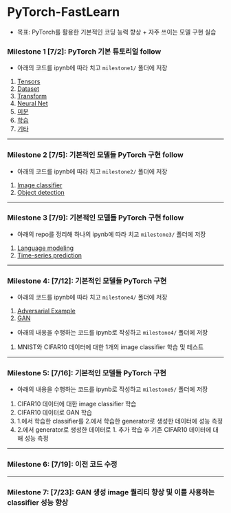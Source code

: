 # PyTorch-FastLearn

- 목표: PyTorch를 활용한 기본적인 코딩 능력 향상 + 자주 쓰이는 모델 구현 실습

### Milestone 1 [7/2]: PyTorch 기본 튜토리얼 follow
- 아래의 코드를 ipynb에 따라 치고 `milestone1/` 폴더에 저장
1. [Tensors](https://pytorch.org/tutorials/beginner/basics/tensorqs_tutorial.html)
2. [Dataset](https://pytorch.org/tutorials/beginner/basics/data_tutorial.html)
3. [Transform](https://pytorch.org/tutorials/beginner/basics/transforms_tutorial.html)
4. [Neural Net](https://pytorch.org/tutorials/beginner/basics/buildmodel_tutorial.html)
5. [미분](https://pytorch.org/tutorials/beginner/basics/autogradqs_tutorial.html)
6. [학습](https://pytorch.org/tutorials/beginner/basics/optimization_tutorial.html)
7. [기타](https://pytorch.org/tutorials/beginner/basics/saveloadrun_tutorial.html)

---

### Milestone 2 [7/5]: 기본적인 모델들 PyTorch 구현 follow
- 아래의 코드를 ipynb에 따라 치고 `milestone2/` 폴더에 저장
1. [Image classifier](https://pytorch.org/tutorials/beginner/blitz/cifar10_tutorial.html)
2. [Object detection](https://pytorch.org/tutorials/intermediate/torchvision_tutorial.html)

---

### Milestone 3 [7/9]: 기본적인 모델들 PyTorch 구현 follow
- 아래의 repo를 정리해 하나의 ipynb에 따라 치고 `milestone3/` 폴더에 저장
1. [Language modeling](https://github.com/pytorch/examples/tree/main/word_language_model)
2. [Time-series prediction](https://github.com/pytorch/examples/tree/main/time_sequence_prediction)

---

### Milestone 4: [7/12]: 기본적인 모델들 PyTorch 구현
- 아래의 코드를 ipynb에 따라 치고 `milestone4/` 폴더에 저장
1. [Adversarial Example](https://pytorch.org/tutorials/beginner/fgsm_tutorial.html)
2. [GAN](https://pytorch.org/tutorials/beginner/dcgan_faces_tutorial.html)
- 아래의 내용을 수행하는 코드를 ipynb로 작성하고 `milestone4/` 폴더에 저장
1. MNIST와 CIFAR10 데이터에 대한 1개의 image classifier 학습 및 테스트

---

### Milestone 5: [7/16]: 기본적인 모델들 PyTorch 구현
- 아래의 내용을 수행하는 코드를 ipynb로 작성하고 `milestone5/` 폴더에 저장
1. CIFAR10 데이터에 대한 image classifier 학습
2. CIFAR10 데이터로 GAN 학습
3. 1.에서 학습한 classifier를 2.에서 학습한 generator로 생성한 데이터에 성능 측정
4. 2.에서 generator로 생성한 데이터로 1. 추가 학습 후 기존 CIFAR10 데이터에 대해 성능 측정

---

### Milestone 6: [7/19]: 이전 코드 수정

---

### Milestone 7: [7/23]: GAN 생성 image 퀄리티 향상 및 이를 사용하는 classifier 성능 향상

